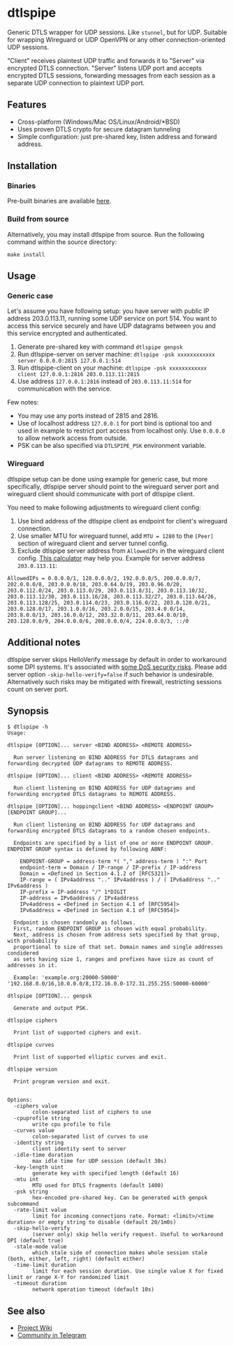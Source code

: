 # dtlspipe

Generic DTLS wrapper for UDP sessions. Like `stunnel`, but for UDP. Suitable for wrapping Wireguard or UDP OpenVPN or any other connection-oriented UDP sessions.

"Client" receives plaintest UDP traffic and forwards it to "Server" via encrypted DTLS connection. "Server" listens UDP port and accepts encrypted DTLS sessions, forwarding messages from each session as a separate UDP connection to plaintext UDP port.

## Features

* Cross-platform (Windows/Mac OS/Linux/Android/\*BSD)
* Uses proven DTLS crypto for secure datagram tunneling
* Simple configuration: just pre-shared key, listen address and forward address.

## Installation

### Binaries

Pre-built binaries are available [here](https://github.com/Snawoot/dtlspipe/releases/latest).

### Build from source

Alternatively, you may install dtlspipe from source. Run the following command within the source directory:

```
make install
```

## Usage

### Generic case

Let's assume you have following setup: you have server with public IP address 203.0.113.11, running some UDP service on port 514. You want to access this service securely and have UDP datagrams between you and this service encrypted and authenticated.

1. Generate pre-shared key with command `dtlspipe genpsk`
2. Run dtlspipe-server on server machine: `dtlspipe -psk xxxxxxxxxxxx server 0.0.0.0:2815 127.0.0.1:514`
3. Run dtlspipe-client on your machine: `dtlspipe -psk xxxxxxxxxxxx client 127.0.0.1:2816 203.0.113.11:2815`
4. Use address `127.0.0.1:2816` instead of `203.0.113.11:514` for communication with the service.

Few notes:

* You may use any ports instead of 2815 and 2816.
* Use of localhost address `127.0.0.1` for port bind is optional too and used in example to restrict port access from localhost only. Use `0.0.0.0` to allow network access from outside.
* PSK can be also specified via `DTLSPIPE_PSK` environment variable.

### Wireguard

dtlspipe setup can be done using example for generic case, but more specifically, dtlspipe server should point to the wireguard server port and wireguard client should communicate with port of dtlspipe client.

You need to make following adjustments to wireguard client config:

1. Use bind address of the dtlspipe client as endpoint for client's wireguard connection.
2. Use smaller MTU for wireguard tunnel, add `MTU = 1280` to the `[Peer]` section of wireguard client and server tunnel config.
3. Exclude dtlspipe server address from `AllowedIPs` in the wireguard client config. [This calculator](https://www.procustodibus.com/blog/2021/03/wireguard-allowedips-calculator/) may help you. Example for server address `203.0.113.11`:

```
AllowedIPs = 0.0.0.0/1, 128.0.0.0/2, 192.0.0.0/5, 200.0.0.0/7, 202.0.0.0/8, 203.0.0.0/18, 203.0.64.0/19, 203.0.96.0/20, 203.0.112.0/24, 203.0.113.0/29, 203.0.113.8/31, 203.0.113.10/32, 203.0.113.12/30, 203.0.113.16/28, 203.0.113.32/27, 203.0.113.64/26, 203.0.113.128/25, 203.0.114.0/23, 203.0.116.0/22, 203.0.120.0/21, 203.0.128.0/17, 203.1.0.0/16, 203.2.0.0/15, 203.4.0.0/14, 203.8.0.0/13, 203.16.0.0/12, 203.32.0.0/11, 203.64.0.0/10, 203.128.0.0/9, 204.0.0.0/6, 208.0.0.0/4, 224.0.0.0/3, ::/0
```

## Additional notes

dtlspipe server skips HelloVerify message by default in order to workaround some DPI systems. It's associated with [some DoS security risks](https://datatracker.ietf.org/doc/html/rfc6347#section-4.2.1). Please add server option `-skip-hello-verify=false` if such behavior is undesirable. Alternatively such risks may be mitigated with firewall, restricting sessions count on server port.

## Synopsis

```
$ dtlspipe -h
Usage:

dtlspipe [OPTION]... server <BIND ADDRESS> <REMOTE ADDRESS>

  Run server listening on BIND ADDRESS for DTLS datagrams and forwarding decrypted UDP datagrams to REMOTE ADDRESS.

dtlspipe [OPTION]... client <BIND ADDRESS> <REMOTE ADDRESS>

  Run client listening on BIND ADDRESS for UDP datagrams and forwarding encrypted DTLS datagrams to REMOTE ADDRESS.

dtlspipe [OPTION]... hoppingclient <BIND ADDRESS> <ENDPOINT GROUP> [ENDPOINT GROUP]...

  Run client listening on BIND ADDRESS for UDP datagrams and forwarding encrypted DTLS datagrams to a random chosen endpoints.

  Endpoints are specified by a list of one or more ENDPOINT GROUP. ENDPOINT GROUP syntax is defined by following ABNF:

    ENDPOINT-GROUP = address-term *( "," address-term ) ":" Port
    endpoint-term = Domain / IP-range / IP-prefix / IP-address
    Domain = <Defined in Section 4.1.2 of [RFC5321]>
    IP-range = ( IPv4address ".." IPv4address ) / ( IPv6address ".." IPv6address )
    IP-prefix = IP-address "/" 1*DIGIT
    IP-address = IPv6address / IPv4address
    IPv4address = <Defined in Section 4.1 of [RFC5954]>
    IPv6address = <Defined in Section 4.1 of [RFC5954]>

  Endpoint is chosen randomly as follows.
  First, random ENDPOINT GROUP is chosen with equal probability.
  Next, address is chosen from address sets specified by that group, with probability
  proportional to size of that set. Domain names and single addresses condidered 
  as sets having size 1, ranges and prefixes have size as count of addresses in it.

  Example: 'example.org:20000-50000' '192.168.0.0/16,10.0.0.0/8,172.16.0.0-172.31.255.255:50000-60000'

dtlspipe [OPTION]... genpsk

  Generate and output PSK.

dtlspipe ciphers

  Print list of supported ciphers and exit.

dtlspipe curves

  Print list of supported elliptic curves and exit.

dtlspipe version

  Print program version and exit.


Options:
  -ciphers value
    	colon-separated list of ciphers to use
  -cpuprofile string
    	write cpu profile to file
  -curves value
    	colon-separated list of curves to use
  -identity string
    	client identity sent to server
  -idle-time duration
    	max idle time for UDP session (default 30s)
  -key-length uint
    	generate key with specified length (default 16)
  -mtu int
    	MTU used for DTLS fragments (default 1400)
  -psk string
    	hex-encoded pre-shared key. Can be generated with genpsk subcommand
  -rate-limit value
    	limit for incoming connections rate. Format: <limit>/<time duration> or empty string to disable (default 20/1m0s)
  -skip-hello-verify
    	(server only) skip hello verify request. Useful to workaround DPI (default true)
  -stale-mode value
    	which stale side of connection makes whole session stale (both, either, left, right) (default either)
  -time-limit duration
    	limit for each session duration. Use single value X for fixed limit or range X-Y for randomized limit
  -timeout duration
    	network operation timeout (default 10s)
```

## See also

* [Project Wiki](https://github.com/Snawoot/dtlspipe/wiki)
* [Community in Telegram](https://t.me/dtlspipe)
